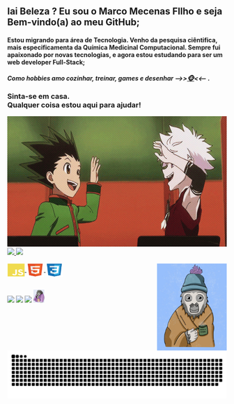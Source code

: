 ## Iai Beleza ? Eu sou o Marco Mecenas FIlho e seja Bem-vindo(a) ao  meu GitHub;

#### Estou migrando para área de Tecnologia. Venho da  pesquisa ciêntifica,  mais especificamenta da Química Medicinal Computacional. Sempre fui apaixonado por novas tecnologias, e agora estou estudando para ser um web developer Full-Stack;

##### Como hobbies amo cozinhar, treinar, games e desenhar -->><a href="https://www.instagram.com/goliramaionese/">:monkey_face:</a><<-- .

### Sinta-se em casa.<br> Qualquer coisa estou aqui para ajudar!


<div>
  <a href="https://github.com/MarcoMecenasFilho">
  <img height="300" width="600" alt="hunter" src="hunter.gif">
  <img height="150em" src="https://github-readme-stats.vercel.app/api?username=MarcoMecenasFilho&show_icons=true&theme=midnight-purple&include_all_commits=true&count_private=true"/>
  <img height="150em" src="https://github-readme-stats.vercel.app/api/top-langs/?username=MarcoMecenasFilho&layout=compact&langs_count=7&theme=midnight-purple"/>
</div>

  <div style="display: inline_block"><br>
  <img align="center" alt="marco-Js" height="30" width="40" src="https://raw.githubusercontent.com/devicons/devicon/master/icons/javascript/javascript-plain.svg">
  <img align="center" alt="marco-HTML" height="30" width="40" src="https://raw.githubusercontent.com/devicons/devicon/master/icons/html5/html5-original.svg">
  <img align="center" alt="marco-CSS" height="30" width="40" src="https://raw.githubusercontent.com/devicons/devicon/00f02ef57fb7601fd1ddcc2fe6fe670fef3ae3e4/icons/css3/css3-original.svg">
   <a href="instagram.com/goliramaionese/" target="_blank"><img align="right" src="friozinho.jpg" height="200" width="160"  target="_blank"></a> 
</div>

  ##

<div> 
  <a href="https://www.instagram.com/marcomecenasfilho/" target="_blank"><img src="https://img.shields.io/badge/-Instagram-%23E4405F?style=for-the-badge&logo=instagram&logoColor=white" target="_blank"></a> 
  <a href = "mailto:marcomecenasfilho@gmail.com"><img src="https://img.shields.io/badge/-Gmail-%23333?style=for-the-badge&logo=gmail&logoColor=white" target="_blank"></a>
  <a href="https://www.linkedin.com/in/marcomecenasfilho/" target="_blank"><img src="https://img.shields.io/badge/-LinkedIn-%230077B5?style=for-the-badge&logo=linkedin&logoColor=white" target="_blank"></a> 
  <a href="instagram.com/goliramaionese/" target="_blank"><img src="charmoso.jpg" height="30" width="25" target="_blank"></a>   
  
  ![Snake animation](https://github.com/MarcoMecenasFilho/MarcoMecenasFilho/blob/output/github-contribution-grid-snake.svg)
  
</div>

